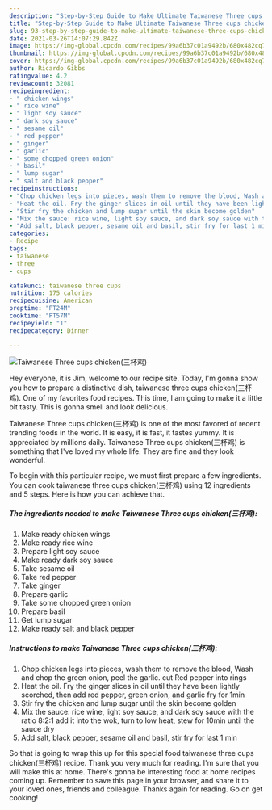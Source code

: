 ```yaml
---
description: "Step-by-Step Guide to Make Ultimate Taiwanese Three cups chicken(三杯鸡)"
title: "Step-by-Step Guide to Make Ultimate Taiwanese Three cups chicken(三杯鸡)"
slug: 93-step-by-step-guide-to-make-ultimate-taiwanese-three-cups-chicken
date: 2021-03-26T14:07:29.842Z
image: https://img-global.cpcdn.com/recipes/99a6b37c01a9492b/680x482cq70/taiwanese-three-cups-chicken三杯鸡-recipe-main-photo.jpg
thumbnail: https://img-global.cpcdn.com/recipes/99a6b37c01a9492b/680x482cq70/taiwanese-three-cups-chicken三杯鸡-recipe-main-photo.jpg
cover: https://img-global.cpcdn.com/recipes/99a6b37c01a9492b/680x482cq70/taiwanese-three-cups-chicken三杯鸡-recipe-main-photo.jpg
author: Ricardo Gibbs
ratingvalue: 4.2
reviewcount: 32081
recipeingredient:
- " chicken wings"
- " rice wine"
- " light soy sauce"
- " dark soy sauce"
- " sesame oil"
- " red pepper"
- " ginger"
- " garlic"
- " some chopped green onion"
- " basil"
- " lump sugar"
- " salt and black pepper"
recipeinstructions:
- "Chop chicken legs into pieces, wash them to remove the blood, Wash and chop the green onion, peel the garlic. cut Red pepper into rings"
- "Heat the oil. Fry the ginger slices in oil until they have been lightly scorched, then add red pepper, green onion, and garlic fry for 1min"
- "Stir fry the chicken and lump sugar until the skin become golden"
- "Mix the sauce: rice wine, light soy sauce, and dark soy sauce with the ratio 8:2:1 add it into the wok, turn to low heat, stew for 10min until the sauce dry"
- "Add salt, black pepper, sesame oil and basil, stir fry for last 1 min"
categories:
- Recipe
tags:
- taiwanese
- three
- cups

katakunci: taiwanese three cups 
nutrition: 175 calories
recipecuisine: American
preptime: "PT24M"
cooktime: "PT57M"
recipeyield: "1"
recipecategory: Dinner

---
```



![Taiwanese Three cups chicken(三杯鸡)](https://img-global.cpcdn.com/recipes/99a6b37c01a9492b/680x482cq70/taiwanese-three-cups-chicken三杯鸡-recipe-main-photo.jpg)

Hey everyone, it is Jim, welcome to our recipe site. Today, I'm gonna show you how to prepare a distinctive dish, taiwanese three cups chicken(三杯鸡). One of my favorites food recipes. This time, I am going to make it a little bit tasty. This is gonna smell and look delicious.



Taiwanese Three cups chicken(三杯鸡) is one of the most favored of recent trending foods in the world. It is easy, it is fast, it tastes yummy. It is appreciated by millions daily. Taiwanese Three cups chicken(三杯鸡) is something that I've loved my whole life. They are fine and they look wonderful.


To begin with this particular recipe, we must first prepare a few ingredients. You can cook taiwanese three cups chicken(三杯鸡) using 12 ingredients and 5 steps. Here is how you can achieve that.

<!--inarticleads1-->

##### The ingredients needed to make Taiwanese Three cups chicken(三杯鸡):

1. Make ready  chicken wings
1. Make ready  rice wine
1. Prepare  light soy sauce
1. Make ready  dark soy sauce
1. Take  sesame oil
1. Take  red pepper
1. Take  ginger
1. Prepare  garlic
1. Take  some chopped green onion
1. Prepare  basil
1. Get  lump sugar
1. Make ready  salt and black pepper




<!--inarticleads2-->

##### Instructions to make Taiwanese Three cups chicken(三杯鸡):

1. Chop chicken legs into pieces, wash them to remove the blood, Wash and chop the green onion, peel the garlic. cut Red pepper into rings
1. Heat the oil. Fry the ginger slices in oil until they have been lightly scorched, then add red pepper, green onion, and garlic fry for 1min
1. Stir fry the chicken and lump sugar until the skin become golden
1. Mix the sauce: rice wine, light soy sauce, and dark soy sauce with the ratio 8:2:1 add it into the wok, turn to low heat, stew for 10min until the sauce dry
1. Add salt, black pepper, sesame oil and basil, stir fry for last 1 min




So that is going to wrap this up for this special food taiwanese three cups chicken(三杯鸡) recipe. Thank you very much for reading. I'm sure that you will make this at home. There's gonna be interesting food at home recipes coming up. Remember to save this page in your browser, and share it to your loved ones, friends and colleague. Thanks again for reading. Go on get cooking!
